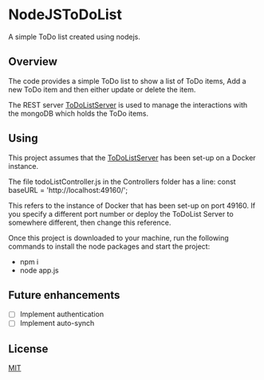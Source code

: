 # NodeJSToDoList
A simple ToDo list created using nodejs. 

## Overview

The code provides a simple ToDo list to show a list of ToDo items, Add a new ToDo item and then either update or delete the item.

The REST server [ToDoListServer](https://github.com/mySimonID/TodoListServer/blob/master/README.md) is used to manage the interactions with the mongoDB which holds the ToDo items.

## Using

This project assumes that the [ToDoListServer](https://github.com/mySimonID/TodoListServer/blob/master/README.md) has been set-up on a Docker instance.

The file todoListController.js in the Controllers folder has a line: const baseURL = 'http://localhost:49160/';

This refers to the instance of Docker that has been set-up on port 49160. If you specify a different port number or deploy the ToDoList Server to somewhere different, then change this reference.

Once this project is downloaded to your machine, run the following commands to install the node packages and start the project:

- npm i
- node app.js

## Future enhancements
- [ ] Implement authentication
- [ ] Implement auto-synch

## License
[MIT](https://choosealicense.com/licenses/mit/)





